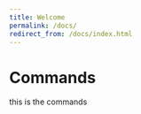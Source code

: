 ```yaml
---
title: Welcome
permalink: /docs/
redirect_from: /docs/index.html
---
```


# Commands

this is the commands
